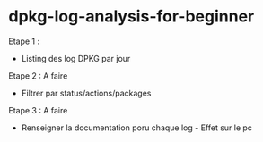 # dpkg-log-analysis-for-beginner

Etape 1 : 
- Listing des log DPKG par jour

Etape 2 : A faire
- Filtrer par status/actions/packages

Etape 3 : A faire
- Renseigner la documentation poru chaque log - Effet sur le pc
